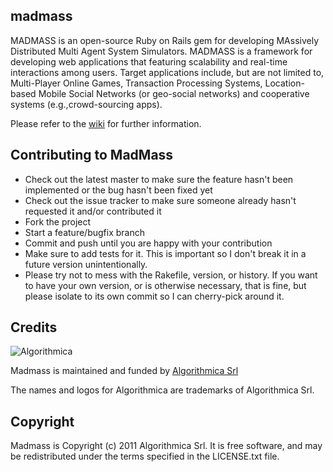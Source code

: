 madmass
-------

MADMASS is an open-source Ruby on Rails gem for developing MAssively Distributed
Multi Agent System Simulators. MADMASS is a framework for developing web
applications that featuring scalability and real-time interactions among users.
Target applications include, but are not limited to, Multi-Player Online Games,
Transaction Processing Systems, Location-based Mobile Social Networks (or geo-social networks)
and cooperative systems (e.g.,crowd-sourcing apps).

Please refer to the [wiki](https://github.com/algorithmica/madmass/wiki) for further information.

Contributing to MadMass
-----------------------
 
* Check out the latest master to make sure the feature hasn't been implemented or the bug hasn't been fixed yet
* Check out the issue tracker to make sure someone already hasn't requested it and/or contributed it
* Fork the project
* Start a feature/bugfix branch
* Commit and push until you are happy with your contribution
* Make sure to add tests for it. This is important so I don't break it in a future version unintentionally.
* Please try not to mess with the Rakefile, version, or history. If you want to have your own version, or is otherwise necessary, that is fine, but please isolate to its own commit so I can cherry-pick around it.

Credits
-------

![Algorithmica](http://algorithmica.it/images/rounded-logo.png)

Madmass is maintained and funded by [Algorithmica Srl](http://algorithmica.it)

The names and logos for Algorithmica are trademarks of Algorithmica Srl.


Copyright
---------

Madmass is Copyright (c) 2011 Algorithmica Srl. It is free software, and may be redistributed under the terms specified in the
LICENSE.txt file.

